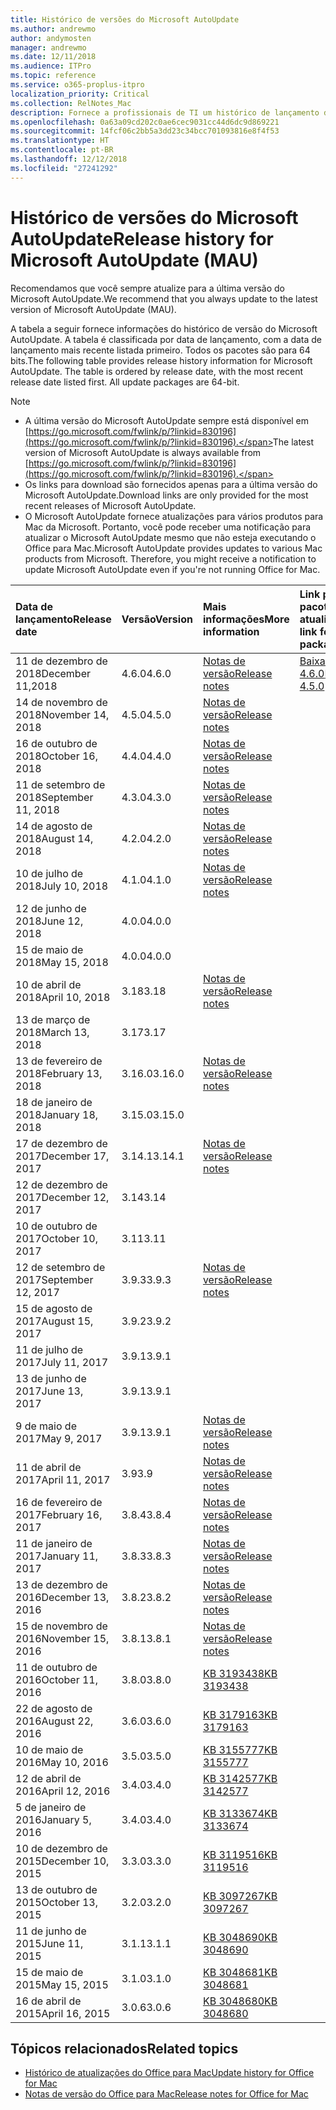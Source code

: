 ```yaml
---
title: Histórico de versões do Microsoft AutoUpdate
ms.author: andrewmo
author: andymosten
manager: andrewmo
ms.date: 12/11/2018
ms.audience: ITPro
ms.topic: reference
ms.service: o365-proplus-itpro
localization_priority: Critical
ms.collection: RelNotes_Mac
description: Fornece a profissionais de TI um histórico de lançamento do Microsoft AutoUpdate
ms.openlocfilehash: 0a63a09cd202c0ae6cec9031cc44d6dc9d869221
ms.sourcegitcommit: 14fcf06c2bb5a3dd23c34bcc701093816e8f4f53
ms.translationtype: HT
ms.contentlocale: pt-BR
ms.lasthandoff: 12/12/2018
ms.locfileid: "27241292"
---
```

# <a name="release-history-for-microsoft-autoupdate-mau"></a><span data-ttu-id="fd4de-103">Histórico de versões do Microsoft AutoUpdate</span><span class="sxs-lookup"><span data-stu-id="fd4de-103">Release history for Microsoft AutoUpdate (MAU)</span></span>
 
<span data-ttu-id="fd4de-104">Recomendamos que você sempre atualize para a última versão do Microsoft AutoUpdate.</span><span class="sxs-lookup"><span data-stu-id="fd4de-104">We recommend that you always update to the latest version of Microsoft AutoUpdate (MAU).</span></span>

<span data-ttu-id="fd4de-p101">A tabela a seguir fornece informações do histórico de versão do Microsoft AutoUpdate. A tabela é classificada por data de lançamento, com a data de lançamento mais recente listada primeiro. Todos os pacotes são para 64 bits.</span><span class="sxs-lookup"><span data-stu-id="fd4de-p101">The following table provides release history information for Microsoft AutoUpdate. The table is ordered by release date, with the most recent release date listed first. All update packages are 64-bit.</span></span>


> [!NOTE]
> - <span data-ttu-id="fd4de-108">A última versão do Microsoft AutoUpdate sempre está disponível em [https://go.microsoft.com/fwlink/p/?linkid=830196](https://go.microsoft.com/fwlink/p/?linkid=830196).</span><span class="sxs-lookup"><span data-stu-id="fd4de-108">The latest version of Microsoft AutoUpdate is always available from [https://go.microsoft.com/fwlink/p/?linkid=830196](https://go.microsoft.com/fwlink/p/?linkid=830196).</span></span>
> - <span data-ttu-id="fd4de-109">Os links para download são fornecidos apenas para a última versão do Microsoft AutoUpdate.</span><span class="sxs-lookup"><span data-stu-id="fd4de-109">Download links are only provided for the most recent releases of Microsoft AutoUpdate.</span></span>
> - <span data-ttu-id="fd4de-p102">O Microsoft AutoUpdate fornece atualizações para vários produtos para Mac da Microsoft. Portanto, você pode receber uma notificação para atualizar o Microsoft AutoUpdate mesmo que não esteja executando o Office para Mac.</span><span class="sxs-lookup"><span data-stu-id="fd4de-p102">Microsoft AutoUpdate provides updates to various Mac products from Microsoft. Therefore, you might receive a notification to update Microsoft AutoUpdate even if you're not running Office for Mac.</span></span>
  
|<span data-ttu-id="fd4de-112">**Data de lançamento**</span><span class="sxs-lookup"><span data-stu-id="fd4de-112">**Release date**</span></span>|<span data-ttu-id="fd4de-113">**Versão**</span><span class="sxs-lookup"><span data-stu-id="fd4de-113">**Version**</span></span>|<span data-ttu-id="fd4de-114">**Mais informações**</span><span class="sxs-lookup"><span data-stu-id="fd4de-114">**More information**</span></span>|<span data-ttu-id="fd4de-115">**Link para baixar o pacote de atualização**</span><span class="sxs-lookup"><span data-stu-id="fd4de-115">**Download link for the update package**</span></span>|
|:-----|:-----|:-----|:-----|
|<span data-ttu-id="fd4de-116">11 de dezembro de 2018</span><span class="sxs-lookup"><span data-stu-id="fd4de-116">December 11,2018</span></span> <br/>|<span data-ttu-id="fd4de-117">4.6.0</span><span class="sxs-lookup"><span data-stu-id="fd4de-117">4.6.0</span></span> <br/> | [<span data-ttu-id="fd4de-118">Notas de versão</span><span class="sxs-lookup"><span data-stu-id="fd4de-118">Release notes</span></span>](release-notes-office-for-mac.md#december-2018-release) <br/> |[<span data-ttu-id="fd4de-119">Baixar MAU 4.6.0</span><span class="sxs-lookup"><span data-stu-id="fd4de-119">Download MAU 4.5.0</span></span>](https://go.microsoft.com/fwlink/p/?linkid=830196) <br/> |
|<span data-ttu-id="fd4de-120">14 de novembro de 2018</span><span class="sxs-lookup"><span data-stu-id="fd4de-120">November 14, 2018</span></span> <br/> |<span data-ttu-id="fd4de-121">4.5.0</span><span class="sxs-lookup"><span data-stu-id="fd4de-121">4.5.0</span></span> <br/> |[<span data-ttu-id="fd4de-122">Notas de versão</span><span class="sxs-lookup"><span data-stu-id="fd4de-122">Release notes</span></span>](release-notes-office-for-mac.md#november-2018-release) <br/> | |
|<span data-ttu-id="fd4de-123">16 de outubro de 2018</span><span class="sxs-lookup"><span data-stu-id="fd4de-123">October 16, 2018</span></span> <br/> |<span data-ttu-id="fd4de-124">4.4.0</span><span class="sxs-lookup"><span data-stu-id="fd4de-124">4.4.0</span></span> <br/> |[<span data-ttu-id="fd4de-125">Notas de versão</span><span class="sxs-lookup"><span data-stu-id="fd4de-125">Release notes</span></span>](release-notes-office-for-mac.md#october-2018-release) <br/> | |
|<span data-ttu-id="fd4de-126">11 de setembro de 2018</span><span class="sxs-lookup"><span data-stu-id="fd4de-126">September 11, 2018</span></span>  <br/> |<span data-ttu-id="fd4de-127">4.3.0</span><span class="sxs-lookup"><span data-stu-id="fd4de-127">4.3.0</span></span>  <br/> |[<span data-ttu-id="fd4de-128">Notas de versão</span><span class="sxs-lookup"><span data-stu-id="fd4de-128">Release notes</span></span>](release-notes-office-for-mac.md#september-2018-release) <br/> | |
|<span data-ttu-id="fd4de-129">14 de agosto de 2018</span><span class="sxs-lookup"><span data-stu-id="fd4de-129">August 14, 2018</span></span>  <br/> |<span data-ttu-id="fd4de-130">4.2.0</span><span class="sxs-lookup"><span data-stu-id="fd4de-130">4.2.0</span></span>  <br/> |[<span data-ttu-id="fd4de-131">Notas de versão</span><span class="sxs-lookup"><span data-stu-id="fd4de-131">Release notes</span></span>](release-notes-office-for-mac.md#august-2018-release) <br/> | |
|<span data-ttu-id="fd4de-132">10 de julho de 2018</span><span class="sxs-lookup"><span data-stu-id="fd4de-132">July 10, 2018</span></span>  <br/> |<span data-ttu-id="fd4de-133">4.1.0</span><span class="sxs-lookup"><span data-stu-id="fd4de-133">4.1.0</span></span>  <br/> |[<span data-ttu-id="fd4de-134">Notas de versão</span><span class="sxs-lookup"><span data-stu-id="fd4de-134">Release notes</span></span>](release-notes-office-for-mac.md#july-2018-release) <br/> | |
|<span data-ttu-id="fd4de-135">12 de junho de 2018</span><span class="sxs-lookup"><span data-stu-id="fd4de-135">June 12, 2018</span></span>  <br/> |<span data-ttu-id="fd4de-136">4.0.0</span><span class="sxs-lookup"><span data-stu-id="fd4de-136">4.0.0</span></span>  <br/> |||
|<span data-ttu-id="fd4de-137">15 de maio de 2018</span><span class="sxs-lookup"><span data-stu-id="fd4de-137">May 15, 2018</span></span>  <br/> |<span data-ttu-id="fd4de-138">4.0.0</span><span class="sxs-lookup"><span data-stu-id="fd4de-138">4.0.0</span></span>  <br/> |||
|<span data-ttu-id="fd4de-139">10 de abril de 2018</span><span class="sxs-lookup"><span data-stu-id="fd4de-139">April 10, 2018</span></span>  <br/> |<span data-ttu-id="fd4de-140">3.18</span><span class="sxs-lookup"><span data-stu-id="fd4de-140">3.18</span></span>  <br/> |[<span data-ttu-id="fd4de-141">Notas de versão</span><span class="sxs-lookup"><span data-stu-id="fd4de-141">Release notes</span></span>](release-notes-office-for-mac.md#april-2018-release) <br/> ||
|<span data-ttu-id="fd4de-142">13 de março de 2018</span><span class="sxs-lookup"><span data-stu-id="fd4de-142">March 13, 2018</span></span>  <br/> |<span data-ttu-id="fd4de-143">3.17</span><span class="sxs-lookup"><span data-stu-id="fd4de-143">3.17</span></span>  <br/> |||
|<span data-ttu-id="fd4de-144">13 de fevereiro de 2018</span><span class="sxs-lookup"><span data-stu-id="fd4de-144">February 13, 2018</span></span>  <br/> |<span data-ttu-id="fd4de-145">3.16.0</span><span class="sxs-lookup"><span data-stu-id="fd4de-145">3.16.0</span></span>  <br/> |[<span data-ttu-id="fd4de-146">Notas de versão</span><span class="sxs-lookup"><span data-stu-id="fd4de-146">Release notes</span></span>](release-notes-office-for-mac.md#february-2018-release) <br/> | <br/> |
|<span data-ttu-id="fd4de-147">18 de janeiro de 2018</span><span class="sxs-lookup"><span data-stu-id="fd4de-147">January 18, 2018</span></span>  <br/> |<span data-ttu-id="fd4de-148">3.15.0</span><span class="sxs-lookup"><span data-stu-id="fd4de-148">3.15.0</span></span>  <br/> |<br/> |
|<span data-ttu-id="fd4de-149">17 de dezembro de 2017</span><span class="sxs-lookup"><span data-stu-id="fd4de-149">December 17, 2017</span></span>  <br/> |<span data-ttu-id="fd4de-150">3.14.1</span><span class="sxs-lookup"><span data-stu-id="fd4de-150">3.14.1</span></span>  <br/> |[<span data-ttu-id="fd4de-151">Notas de versão</span><span class="sxs-lookup"><span data-stu-id="fd4de-151">Release notes</span></span>](release-notes-office-for-mac.md#december-2017-release) <br/> | <br/> |
|<span data-ttu-id="fd4de-152">12 de dezembro de 2017</span><span class="sxs-lookup"><span data-stu-id="fd4de-152">December 12, 2017</span></span>  <br/> |<span data-ttu-id="fd4de-153">3.14</span><span class="sxs-lookup"><span data-stu-id="fd4de-153">3.14</span></span>  <br/> ||  <br/> |
|<span data-ttu-id="fd4de-154">10 de outubro de 2017</span><span class="sxs-lookup"><span data-stu-id="fd4de-154">October 10, 2017</span></span>  <br/> |<span data-ttu-id="fd4de-155">3.11</span><span class="sxs-lookup"><span data-stu-id="fd4de-155">3.11</span></span>  <br/> ||<br/> |
|<span data-ttu-id="fd4de-156">12 de setembro de 2017</span><span class="sxs-lookup"><span data-stu-id="fd4de-156">September 12, 2017</span></span>  <br/> |<span data-ttu-id="fd4de-157">3.9.3</span><span class="sxs-lookup"><span data-stu-id="fd4de-157">3.9.3</span></span>  <br/> |[<span data-ttu-id="fd4de-158">Notas de versão</span><span class="sxs-lookup"><span data-stu-id="fd4de-158">Release notes</span></span>](release-notes-office-for-mac.md#september-2017-release) <br/> |<br/> |
|<span data-ttu-id="fd4de-159">15 de agosto de 2017</span><span class="sxs-lookup"><span data-stu-id="fd4de-159">August 15, 2017</span></span>  <br/> |<span data-ttu-id="fd4de-160">3.9.2</span><span class="sxs-lookup"><span data-stu-id="fd4de-160">3.9.2</span></span>  <br/> || <br/> |
|<span data-ttu-id="fd4de-161">11 de julho de 2017</span><span class="sxs-lookup"><span data-stu-id="fd4de-161">July 11, 2017</span></span>  <br/> |<span data-ttu-id="fd4de-162">3.9.1</span><span class="sxs-lookup"><span data-stu-id="fd4de-162">3.9.1</span></span>  <br/> || <br/> |
|<span data-ttu-id="fd4de-163">13 de junho de 2017</span><span class="sxs-lookup"><span data-stu-id="fd4de-163">June 13, 2017</span></span>  <br/> |<span data-ttu-id="fd4de-164">3.9.1</span><span class="sxs-lookup"><span data-stu-id="fd4de-164">3.9.1</span></span>  <br/> || <br/> |
|<span data-ttu-id="fd4de-165">9 de maio de 2017</span><span class="sxs-lookup"><span data-stu-id="fd4de-165">May 9, 2017</span></span>  <br/> |<span data-ttu-id="fd4de-166">3.9.1</span><span class="sxs-lookup"><span data-stu-id="fd4de-166">3.9.1</span></span>  <br/> |[<span data-ttu-id="fd4de-167">Notas de versão</span><span class="sxs-lookup"><span data-stu-id="fd4de-167">Release notes</span></span>](release-notes-office-for-mac.md#may-2017-release) <br/> | <br/> |
|<span data-ttu-id="fd4de-168">11 de abril de 2017</span><span class="sxs-lookup"><span data-stu-id="fd4de-168">April 11, 2017</span></span>  <br/> |<span data-ttu-id="fd4de-169">3.9</span><span class="sxs-lookup"><span data-stu-id="fd4de-169">3.9</span></span>  <br/> |[<span data-ttu-id="fd4de-170">Notas de versão</span><span class="sxs-lookup"><span data-stu-id="fd4de-170">Release notes</span></span>](release-notes-office-for-mac.md#april-2017-release) <br/> |  <br/> |
|<span data-ttu-id="fd4de-171">16 de fevereiro de 2017</span><span class="sxs-lookup"><span data-stu-id="fd4de-171">February 16, 2017</span></span>  <br/> |<span data-ttu-id="fd4de-172">3.8.4</span><span class="sxs-lookup"><span data-stu-id="fd4de-172">3.8.4</span></span>  <br/> |[<span data-ttu-id="fd4de-173">Notas de versão</span><span class="sxs-lookup"><span data-stu-id="fd4de-173">Release notes</span></span>](release-notes-office-for-mac.md#february-2017-release) <br/> | <br/> |
|<span data-ttu-id="fd4de-174">11 de janeiro de 2017</span><span class="sxs-lookup"><span data-stu-id="fd4de-174">January 11, 2017</span></span>  <br/> |<span data-ttu-id="fd4de-175">3.8.3</span><span class="sxs-lookup"><span data-stu-id="fd4de-175">3.8.3</span></span>  <br/> |[<span data-ttu-id="fd4de-176">Notas de versão</span><span class="sxs-lookup"><span data-stu-id="fd4de-176">Release notes</span></span>](release-notes-office-for-mac.md#january-2017-release) <br/> | <br/> |
|<span data-ttu-id="fd4de-177">13 de dezembro de 2016</span><span class="sxs-lookup"><span data-stu-id="fd4de-177">December 13, 2016</span></span>  <br/> |<span data-ttu-id="fd4de-178">3.8.2</span><span class="sxs-lookup"><span data-stu-id="fd4de-178">3.8.2</span></span>  <br/> |[<span data-ttu-id="fd4de-179">Notas de versão</span><span class="sxs-lookup"><span data-stu-id="fd4de-179">Release notes</span></span>](release-notes-office-for-mac.md#december-2016-release) <br/> | <br/> |
|<span data-ttu-id="fd4de-180">15 de novembro de 2016</span><span class="sxs-lookup"><span data-stu-id="fd4de-180">November 15, 2016</span></span>  <br/> |<span data-ttu-id="fd4de-181">3.8.1</span><span class="sxs-lookup"><span data-stu-id="fd4de-181">3.8.1</span></span>  <br/> |[<span data-ttu-id="fd4de-182">Notas de versão</span><span class="sxs-lookup"><span data-stu-id="fd4de-182">Release notes</span></span>](release-notes-office-for-mac.md#november-2016-release) <br/> | <br/> |
|<span data-ttu-id="fd4de-183">11 de outubro de 2016</span><span class="sxs-lookup"><span data-stu-id="fd4de-183">October 11, 2016</span></span>  <br/> |<span data-ttu-id="fd4de-184">3.8.0</span><span class="sxs-lookup"><span data-stu-id="fd4de-184">3.8.0</span></span>  <br/> |[<span data-ttu-id="fd4de-185">KB 3193438</span><span class="sxs-lookup"><span data-stu-id="fd4de-185">KB 3193438</span></span>](https://support.microsoft.com/kb/3193438) <br/> | <br/> |
|<span data-ttu-id="fd4de-186">22 de agosto de 2016</span><span class="sxs-lookup"><span data-stu-id="fd4de-186">August 22, 2016</span></span>  <br/> |<span data-ttu-id="fd4de-187">3.6.0</span><span class="sxs-lookup"><span data-stu-id="fd4de-187">3.6.0</span></span>  <br/> |[<span data-ttu-id="fd4de-188">KB 3179163</span><span class="sxs-lookup"><span data-stu-id="fd4de-188">KB 3179163</span></span>](https://support.microsoft.com/kb/3179163) <br/> | <br/> |
|<span data-ttu-id="fd4de-189">10 de maio de 2016</span><span class="sxs-lookup"><span data-stu-id="fd4de-189">May 10, 2016</span></span>  <br/> |<span data-ttu-id="fd4de-190">3.5.0</span><span class="sxs-lookup"><span data-stu-id="fd4de-190">3.5.0</span></span>  <br/> |[<span data-ttu-id="fd4de-191">KB 3155777</span><span class="sxs-lookup"><span data-stu-id="fd4de-191">KB 3155777</span></span>](https://support.microsoft.com/kb/3155777) <br/> | <br/> |
|<span data-ttu-id="fd4de-192">12 de abril de 2016</span><span class="sxs-lookup"><span data-stu-id="fd4de-192">April 12, 2016</span></span>  <br/> |<span data-ttu-id="fd4de-193">3.4.0</span><span class="sxs-lookup"><span data-stu-id="fd4de-193">3.4.0</span></span>  <br/> |[<span data-ttu-id="fd4de-194">KB 3142577</span><span class="sxs-lookup"><span data-stu-id="fd4de-194">KB 3142577</span></span>](https://support.microsoft.com/kb/3142577) <br/> | <br/> |
|<span data-ttu-id="fd4de-195">5 de janeiro de 2016</span><span class="sxs-lookup"><span data-stu-id="fd4de-195">January 5, 2016</span></span>  <br/> |<span data-ttu-id="fd4de-196">3.4.0</span><span class="sxs-lookup"><span data-stu-id="fd4de-196">3.4.0</span></span>  <br/> |[<span data-ttu-id="fd4de-197">KB 3133674</span><span class="sxs-lookup"><span data-stu-id="fd4de-197">KB 3133674</span></span>](https://support.microsoft.com/kb/3133674) <br/> | <br/> |
|<span data-ttu-id="fd4de-198">10 de dezembro de 2015</span><span class="sxs-lookup"><span data-stu-id="fd4de-198">December 10, 2015</span></span>  <br/> |<span data-ttu-id="fd4de-199">3.3.0</span><span class="sxs-lookup"><span data-stu-id="fd4de-199">3.3.0</span></span>  <br/> |[<span data-ttu-id="fd4de-200">KB 3119516</span><span class="sxs-lookup"><span data-stu-id="fd4de-200">KB 3119516</span></span>](https://support.microsoft.com/kb/3119516) <br/> | <br/> |
|<span data-ttu-id="fd4de-201">13 de outubro de 2015</span><span class="sxs-lookup"><span data-stu-id="fd4de-201">October 13, 2015</span></span>  <br/> |<span data-ttu-id="fd4de-202">3.2.0</span><span class="sxs-lookup"><span data-stu-id="fd4de-202">3.2.0</span></span>  <br/> |[<span data-ttu-id="fd4de-203">KB 3097267</span><span class="sxs-lookup"><span data-stu-id="fd4de-203">KB 3097267</span></span>](https://support.microsoft.com/kb/3097267) <br/> | <br/> |
|<span data-ttu-id="fd4de-204">11 de junho de 2015</span><span class="sxs-lookup"><span data-stu-id="fd4de-204">June 11, 2015</span></span>  <br/> |<span data-ttu-id="fd4de-205">3.1.1</span><span class="sxs-lookup"><span data-stu-id="fd4de-205">3.1.1</span></span>  <br/> |[<span data-ttu-id="fd4de-206">KB 3048690</span><span class="sxs-lookup"><span data-stu-id="fd4de-206">KB 3048690</span></span>](https://support.microsoft.com/kb/3048690) <br/> | <br/> |
|<span data-ttu-id="fd4de-207">15 de maio de 2015</span><span class="sxs-lookup"><span data-stu-id="fd4de-207">May 15, 2015</span></span>  <br/> |<span data-ttu-id="fd4de-208">3.1.0</span><span class="sxs-lookup"><span data-stu-id="fd4de-208">3.1.0</span></span>  <br/> |[<span data-ttu-id="fd4de-209">KB 3048681</span><span class="sxs-lookup"><span data-stu-id="fd4de-209">KB 3048681</span></span>](https://support.microsoft.com/kb/3048681) <br/> | <br/> |
|<span data-ttu-id="fd4de-210">16 de abril de 2015</span><span class="sxs-lookup"><span data-stu-id="fd4de-210">April 16, 2015</span></span>  <br/> |<span data-ttu-id="fd4de-211">3.0.6</span><span class="sxs-lookup"><span data-stu-id="fd4de-211">3.0.6</span></span>  <br/> |[<span data-ttu-id="fd4de-212">KB 3048680</span><span class="sxs-lookup"><span data-stu-id="fd4de-212">KB 3048680</span></span>](https://support.microsoft.com/kb/3048680) <br/> | <br/> |

## <a name="related-topics"></a><span data-ttu-id="fd4de-213">Tópicos relacionados</span><span class="sxs-lookup"><span data-stu-id="fd4de-213">Related topics</span></span>

- [<span data-ttu-id="fd4de-214">Histórico de atualizações do Office para Mac</span><span class="sxs-lookup"><span data-stu-id="fd4de-214">Update history for Office for Mac</span></span>](update-history-office-for-mac.md)
- [<span data-ttu-id="fd4de-215">Notas de versão do Office para Mac</span><span class="sxs-lookup"><span data-stu-id="fd4de-215">Release notes for Office for Mac</span></span>](release-notes-office-for-mac.md) 